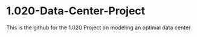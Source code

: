 # 1.020-Data-Center-Project

This is the github for the 1.020 Project on modeling an optimal data center